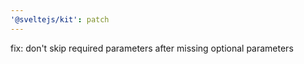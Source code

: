 ```yaml
---
'@sveltejs/kit': patch
---
```


fix: don't skip required parameters after missing optional parameters
